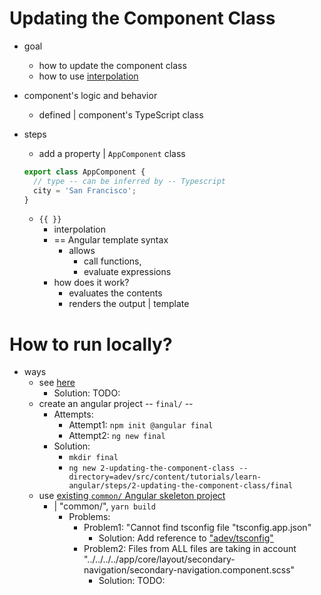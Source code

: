 # Updating the Component Class

* goal
  * how to update the component class
  * how to use [interpolation](/adev/src/content/guide/templates/binding.md#render-dynamic-text-with-text-interpolation) 

* component's logic and behavior
  * defined | component's TypeScript class

* steps
  * add a property | `AppComponent` class

  ```ts
  export class AppComponent {
    // type -- can be inferred by -- Typescript
    city = 'San Francisco';
  }
  ```
  * `{{ }}`
    * interpolation 
    * == Angular template syntax
      * allows
        * call functions,
        * evaluate expressions
    * how does it work?
      * evaluates the contents
      * renders the output | template

# How to run locally?

* ways
  * see [here](/adev/README.md#how-to-generate-a-specific-example-project-locally)
    * Solution: TODO:
  * create an angular project -- `final/` --
    * Attempts:
      * Attempt1: `npm init @angular final`
      * Attempt2: `ng new final`
    * Solution: 
      * `mkdir final`
      * `ng new 2-updating-the-component-class --directory=adev/src/content/tutorials/learn-angular/steps/2-updating-the-component-class/final`
  * use [existing `common/` Angular skeleton project](../../common)
    * | "common/", `yarn build`
      * Problems:
        * Problem1: "Cannot find tsconfig file "tsconfig.app.json"
          * Solution: Add reference to ["adev/tsconfig"](/adev/tsconfig.app.json)
        * Problem2: Files from ALL files are taking in account "../../../../app/core/layout/secondary-navigation/secondary-navigation.component.scss"
          * Solution: TODO:
